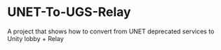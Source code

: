 # UNET-To-UGS-Relay
A project that shows how to convert from UNET deprecated services to Unity lobby + Relay
